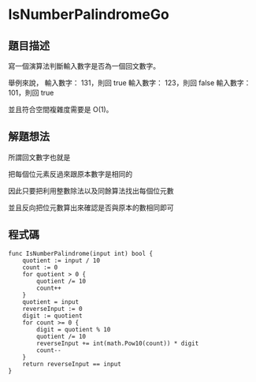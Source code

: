 # IsNumberPalindromeGo

## 題目描述

寫一個演算法判斷輸入數字是否為一個回文數字。

舉例來說，
輸入數字： 131，則回 true
輸入數字： 123，則回 false
輸入數字： 101，則回 true

並且符合空間複雜度需要是 O(1)。

## 解題想法

所謂回文數字也就是

把每個位元素反過來跟原本數字是相同的

因此只要把利用整數除法以及同餘算法找出每個位元數

並且反向把位元數算出來確認是否與原本的數相同即可

## 程式碼
```golang
func IsNumberPalindrome(input int) bool {
	quotient := input / 10
	count := 0
	for quotient > 0 {
		quotient /= 10
		count++
	}
	quotient = input
	reverseInput := 0
	digit := quotient
	for count >= 0 {
		digit = quotient % 10
		quotient /= 10
		reverseInput += int(math.Pow10(count)) * digit
		count--
	}
	return reverseInput == input
}
```